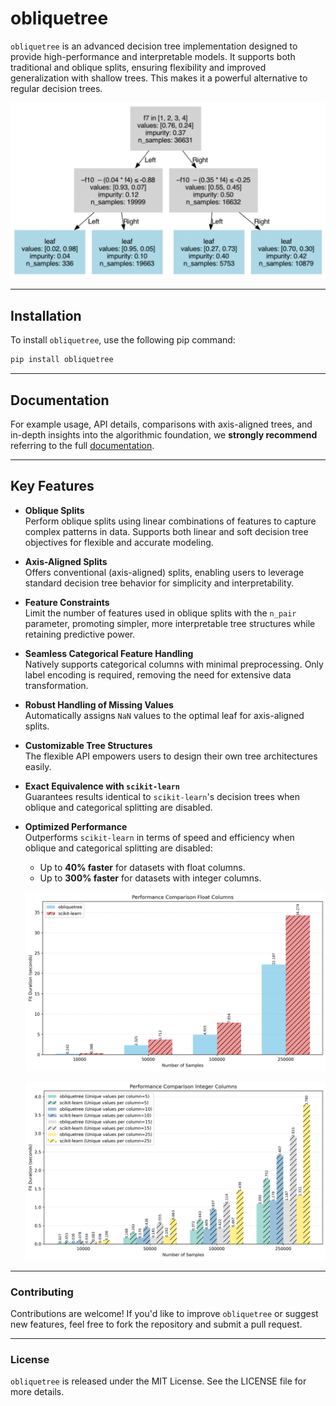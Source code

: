 # obliquetree

`obliquetree` is an advanced decision tree implementation designed to provide high-performance and interpretable models. It supports both traditional and oblique splits, ensuring flexibility and improved generalization with shallow trees. This makes it a powerful alternative to regular decision trees.

![Tree Visualization](docs/source/_static/tree_visual.png)

-----
## Installation 
To install `obliquetree`, use the following pip command:

```bash
pip install obliquetree
```
-----

## Documentation
For example usage, API details, comparisons with axis-aligned trees, and in-depth insights into the algorithmic foundation, we **strongly recommend** referring to the full [documentation](https://obliquetree.readthedocs.io/en/latest/).

---
## **Key Features**

- **Oblique Splits**  
  Perform oblique splits using linear combinations of features to capture complex patterns in data. Supports both linear and soft decision tree objectives for flexible and accurate modeling.

- **Axis-Aligned Splits**  
  Offers conventional (axis-aligned) splits, enabling users to leverage standard decision tree behavior for simplicity and interpretability.

- **Feature Constraints**  
  Limit the number of features used in oblique splits with the `n_pair` parameter, promoting simpler, more interpretable tree structures while retaining predictive power.

- **Seamless Categorical Feature Handling**  
  Natively supports categorical columns with minimal preprocessing. Only label encoding is required, removing the need for extensive data transformation.

- **Robust Handling of Missing Values**  
  Automatically assigns `NaN` values to the optimal leaf for axis-aligned splits.

- **Customizable Tree Structures**  
  The flexible API empowers users to design their own tree architectures easily.

- **Exact Equivalence with `scikit-learn`**  
  Guarantees results identical to `scikit-learn`'s decision trees when oblique and categorical splitting are disabled.

- **Optimized Performance**  
  Outperforms `scikit-learn` in terms of speed and efficiency when oblique and categorical splitting are disabled:
  - Up to **40% faster** for datasets with float columns.
  - Up to **300% faster** for datasets with integer columns.

  ![Performance Comparison (Float)](docs/source/_static/sklearn_perf/performance_comparison_float.png)

  ![Performance Comparison (Integer)](docs/source/_static/sklearn_perf/performance_comparison_int.png)


----
### Contributing
Contributions are welcome! If you'd like to improve `obliquetree` or suggest new features, feel free to fork the repository and submit a pull request.

-----
### License
`obliquetree` is released under the MIT License. See the LICENSE file for more details.